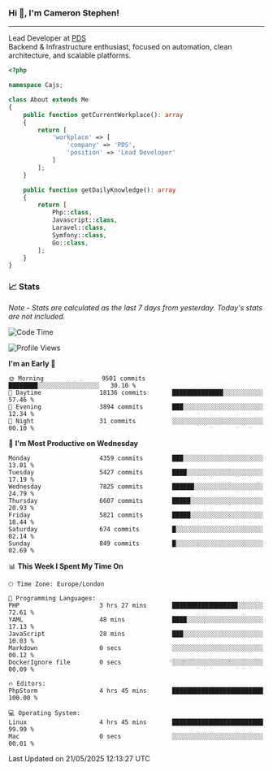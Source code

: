 ### Hi 👋, I'm Cameron Stephen!

---

Lead Developer at [PDS](https://prindatasolutions.co.uk)  
Backend & Infrastructure enthusiast, focused on automation, clean architecture, and scalable platforms.


```php
<?php

namespace Cajs;

class About extends Me
{
    public function getCurrentWorkplace(): array
    {
        return [
            'workplace' => [
                'company' => 'PDS',
                'position' => 'Lead Developer'
            ]
        ];
    }

    public function getDailyKnowledge(): array
    {
        return [
            Php::class,
            Javascript::class,
            Laravel::class,
            Symfony::class,
            Go::class,
        ];
    }
}
```

### 📈 Stats
<p><em>Note - Stats are calculated as the last 7 days from yesterday. Today's stats are not included.</em></p>


<!--START_SECTION:waka-->
![Code Time](http://img.shields.io/badge/Code%20Time-4%2C489%20hrs%2023%20mins-blue)

![Profile Views](http://img.shields.io/badge/Profile%20Views-2-blue)

**I'm an Early 🐤** 

```text
🌞 Morning                9501 commits        ████████░░░░░░░░░░░░░░░░░   30.10 % 
🌆 Daytime                18136 commits       ██████████████░░░░░░░░░░░   57.46 % 
🌃 Evening                3894 commits        ███░░░░░░░░░░░░░░░░░░░░░░   12.34 % 
🌙 Night                  31 commits          ░░░░░░░░░░░░░░░░░░░░░░░░░   00.10 % 
```
📅 **I'm Most Productive on Wednesday** 

```text
Monday                   4359 commits        ███░░░░░░░░░░░░░░░░░░░░░░   13.81 % 
Tuesday                  5427 commits        ████░░░░░░░░░░░░░░░░░░░░░   17.19 % 
Wednesday                7825 commits        ██████░░░░░░░░░░░░░░░░░░░   24.79 % 
Thursday                 6607 commits        █████░░░░░░░░░░░░░░░░░░░░   20.93 % 
Friday                   5821 commits        █████░░░░░░░░░░░░░░░░░░░░   18.44 % 
Saturday                 674 commits         █░░░░░░░░░░░░░░░░░░░░░░░░   02.14 % 
Sunday                   849 commits         █░░░░░░░░░░░░░░░░░░░░░░░░   02.69 % 
```


📊 **This Week I Spent My Time On** 

```text
🕑︎ Time Zone: Europe/London

💬 Programming Languages: 
PHP                      3 hrs 27 mins       ██████████████████░░░░░░░   72.61 % 
YAML                     48 mins             ████░░░░░░░░░░░░░░░░░░░░░   17.13 % 
JavaScript               28 mins             ███░░░░░░░░░░░░░░░░░░░░░░   10.03 % 
Markdown                 0 secs              ░░░░░░░░░░░░░░░░░░░░░░░░░   00.12 % 
DockerIgnore file        0 secs              ░░░░░░░░░░░░░░░░░░░░░░░░░   00.09 % 

🔥 Editors: 
PhpStorm                 4 hrs 45 mins       █████████████████████████   100.00 % 

💻 Operating System: 
Linux                    4 hrs 45 mins       █████████████████████████   99.99 % 
Mac                      0 secs              ░░░░░░░░░░░░░░░░░░░░░░░░░   00.01 % 
```


 Last Updated on 21/05/2025 12:13:27 UTC
<!--END_SECTION:waka-->
